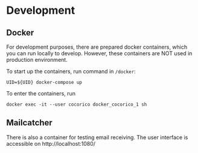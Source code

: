 # Development

## Docker

For development purposes, there are prepared docker containers, which you can run locally to develop. 
However, these containers are NOT used in production environment.

To start up the containers, run command in `/docker`:
  
    UID=${UID} docker-compose up

To enter the containers, run 

    docker exec -it --user cocorico docker_cocorico_1 sh

## Mailcatcher

There is also a container for testing email receiving. The user interface is accessible on http://localhost:1080/
    
        
    
